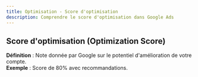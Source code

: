 ```yaml
---
title: Optimisation - Score d'optimisation
description: Comprendre le score d'optimisation dans Google Ads
---
```


## Score d'optimisation (Optimization Score)
**Définition** : Note donnée par Google sur le potentiel d'amélioration de votre compte.  
**Exemple** : Score de 80% avec recommandations.